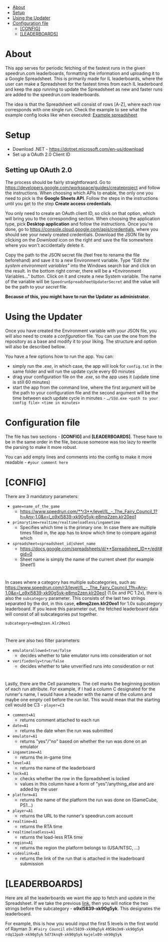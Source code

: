  - [About](#About)
 - [Setup](#Setup)
 - [Using the Updater](#using-the-updater)
 - [Configuration file](#configuration-file)
	 - [[CONFIG]](#Config)
	 - [[LEADERBOARDS]](#Leaderboards)

# About<a name="About"></a>
This app serves for periodic fetching of the fastest runs in the given speedrun.com leaderboards, formatting the information and uploading it to a Google Spreadsheet. This is primarily made for IL leaderboards, where the user can make a Spreadsheet for the fastest times from each IL leaderboard and keep the app running to update the Spreadsheet as new and faster runs are added to the speedrun.com leaderboards.

The idea is that the Spreadsheet will consist of rows [A-Z], where each row corresponds with one single run. Check the example to see what the example config looks like when executed: [Example spreadsheet](https://docs.google.com/spreadsheets/d/1jV91JxlH51oVUJSYv_nHfUId7UeQvJJfOQ-ppUH6XgU/edit?usp=sharing)

# Setup<a name="Setup"></a>

 - Download .NET - https://dotnet.microsoft.com/en-us/download
 - Set up a OAuth 2.0 Client ID
 
 
 ## Setting up OAuth 2.0
 The process should be fairly straightforward. Go to https://developers.google.com/workspace/guides/createproject and follow the instructions. When choosing which APIs to enable, the only one you need to pick is the **Google Sheets API**. Follow the steps in the instructions until you get to the step **Create access credentials**.

You only need to create an OAuth client ID, so click on that option, which will bring you to the corresponding section. When choosing the application type, pick **Desktop application** and follow the instructions. Once you're done, go to https://console.cloud.google.com/apis/credentials, where you should see your newly created credentials. Download the JSON file by clicking on the *Download* icon on the right and save the file somewhere where you won't accidentally delete it.

Copy the path to the JSON secret file (feel free to rename the file beforehand) and save it to a new Environment variable. Type *"Edit the system environment variables"* into the Windows search bar and click on the result. In the bottom right corner, there will be a *Environment Variables…" button. Click on it and create a new System variable. The name of the variable will be `SpeedrunSpreadsheetUpdaterSecret` and the value will be the path to your *secret* file.

**Because of this, you might have to run the Updater as administrator.**


# Using the Updater<a name="Updater"></a>
Once you have created the Environment variable with your JSON file, you will also need to create a *configuration* file. You can use the one from the repository as a base and modify it to your liking. The structure and option will also be described bellow.

You have a few options how to run the app. You can:

 -  simply run the *.exe*, in which case, the app will look for `config.txt` in the same folder and will run the update cycle every 60 minutes
 - drag your configuration file on the *.exe*, so the app uses it (update time is still 60 minutes)
 - start the app from the command line, where the first argument will be the path to your configuration file and the second argument will be the time between each update cycle in minutes - `…/SSU.exe <path to your config file> <time in minutes>`
 
 # Configuration file<a name="Configuration"></a>
 
 The file has two sections - **[CONFIG]** and **[LEADERBOARDS]**. These have to be in the same order in the file, because someone was too lazy to rewrite the parsing to make it more robust. 

You can add empty lines and comments into the config to make it more readable -
`#your comment here`
 # [CONFIG]<a name="Config"></a>
 There are 3 mandatory parameters:
 
 - `game=name_of_the_game`
	 - https://www.speedrun.com/**r3**/level/IL_-_The_Fairy_Council_1?h=Any-1.0&x=l_o9xl5839-xk90g5yk-e8mq2zen.klr20eo1
 - `primarytime=realtime/realtimeloadless/ingametime`
	 - Specifies which time is the primary one. In case there are multiple times filled in, the app has to know which time to compare against which
 - `spreadsheet=spreadsheet_id|sheet_name`
	 - https://docs.google.com/spreadsheets/d/**Spreadsheet_ID**/edit#gid=0
	 - Sheet name is simply the name of the current sheet (for example Sheet1)

#
In cases where a category has multiple subcategories, such as: <a name="speedrunlink"></a>https://www.speedrun.com/r3/level/IL_-_The_Fairy_Council_1?h=Any-1.0&x=l_o9xl5839-xk90g5yk-e8mq2zen.klr20eo1 (1.0x and PC 1.2x), there is also the `subcategory` parameter. This consists of the last two strings separated by the dot, in this case, **e8mq2zen.klr20eo1** for 1.0x subcategory leaderboard. If you leave this parameter out, the fetched leaderboard data will consist of all subcategories put together.

`subcategory=e8mq2zen.klr20eo1`
#
There are also two filter parameters:

 - `emulatorallowed=true/false`
	 - decides whether to take emulator runs into consideration or not
 - `verifiedonly=true/false`
	 - decides whether to take unverified runs into consideration or not

#
Lastly, there are the Cell parameters. The cell marks the beginning position of each run attribute. For example, if I had a column C designated for the runner's name, I would have a header with the name of the column and maybe one empty cell before the run list. This would mean that the starting cell would be C3 - `player=C3`

 - `comment=A1`
	 - returns comment attached to each run
 - `date=A1`
	 - returns the date when the run was submitted
 - `emulator=A1`
	 - returns "yes"/"no" based on whether the run was done on an emulator
 - `ingametime=A1`
	 - returns the in-game time
 - `level=A1`
	 - returns the name of the leaderboard
 - `lock=A1`
	 - checks whether the row in the Spreadsheet is locked
	 - values in this column have a form of "yes"/anything_else and are added by the user
 - `platform=A1`
	 - returns the name of the platform the run was done on (GameCube, PS1…)
 - `player=A1`
	 - returns the URL to the runner's speedrun.com account
 - `realtime=A1`
	 - returns the RTA time
 - `realtimeloadless=A1`
	 - returns the load-less RTA time
 - `region=A1`
	 - returns the region the platform belongs to (USA/NTSC, …)
 - `videolink=A1`
	 - returns the link of the run that is attached in the leaderboard submission

# [LEADERBOARDS]<a name="Leaderboards"></a>
Here are all the leaderboards we want the app to fetch and update in the Spreadsheet. If we take the previous [link](#speedrunlink), then you will notice the two strings before the subcategory - **o9xl5839-xk90g5yk**. This designates the leaderboard.

For example, this is how you would input the first 5 levels in the first world of Rayman 3:
`#Fairy Council`
`o9xl5839-xk90g5yk`
`4958o3m9-xk90g5yk`
`rdq12po9-xk90g5yk`
`5d73knq9-xk90g5yk`
`kwjelx09-xk90g5yk`
